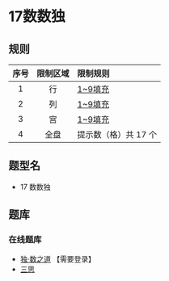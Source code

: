 # 17数数独

## 规则

| 序号  | 限制区域 | 限制规则         |
|:---:|:----:|:-------------|
|  1  |  行   | [1~9填充]     |
|  2  |  列   | [1~9填充]     |
|  3  |  宫   | [1~9填充]     |
|  4  |  全盘  | 提示数（格）共 17 个 |

## 题型名

- 17 数数独

## 题库

### 在线题库

- [独·数之道](http://www.sudokufans.org.cn/lx/game.index.php?type=17) 【需要登录】
- [三思](https://www.12634.com/sudoku/17sudoku/level5)

[1~9填充]: ../../rules.md#1to9填充
